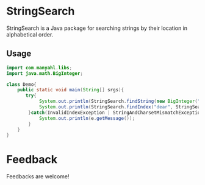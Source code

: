 # StringSearch

StringSearch is a Java package for searching strings by their location in alphabetical order.

## Usage

```java
import com.manyahl.libs;
import java.math.BigInteger;

class Demo{
    public static void main(String[] srgs){
       try{
            System.out.println(StringSearch.findString(new BigInteger("73727"), StringSearch.CharSet.LOWER));//displays the 73727th string in alphabetical order (i.e. a, b, c, ..., z, aa, ab, ..., deap, deaq, dear)
            System.out.println(StringSearch.findIndex("dear", StringSearch.CharSet.LOWER));//displays the index or position of the string 'dear' in alphabetical order
        }catch(InvalidIndexException | StringAndCharsetMismatchException e){
            System.out.println(e.getMessage());
        }
    }
}
```

# Feedback

Feedbacks are welcome!
